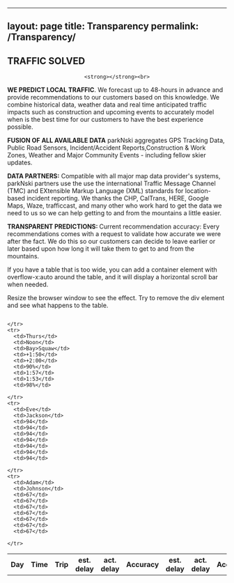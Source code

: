  ---
layout: page
title: Transparency
permalink: /Transparency/
---

<h2>TRAFFIC SOLVED</h2>
<div align="center">

	<strong></strong><br>
</div>


<p>
<strong>WE PREDICT LOCAL TRAFFIC</strong>. We forecast up to 48-hours in advance and provide recommendations to our customers based on this knowledge. We combine historical data, weather data and real time anticipated traffic impacts such as construction and upcoming events to accurately model when is the best time for our customers to have the best experience possible. 
</p>

<p>
<strong>FUSION OF ALL AVAILABLE DATA</strong>
parkNski aggregates GPS Tracking Data, Public Road Sensors, Incident/Accident Reports,Construction & Work Zones, Weather and Major Community Events - including fellow skier updates.
</p>
<p>
<strong>DATA PARTNERS:</strong> Compatible with all major map data provider's systems, parkNski partners use the use the international Traffic Message Channel (TMC) and EXtensible Markup Language (XML) standards for location-based incident reporting. We thanks the CHP, CalTrans, HERE, Google Maps, Waze, trafficcast, and many other who work hard to get the data we need to us so we can help getting to and from the mountains a little easier.
</p>
<p>
<strong>TRANSPARENT PREDICTIONS: </strong>Current recommendation accuracy: Every recommendations comes with a request to validate how accurate we were after the fact. We do this so our customers can decide to leave earlier or later based upon how long it will take them to get to and from the mountains.
</p>
<p>If you have a table that is too wide, you can add a container element with overflow-x:auto around the table, and it will display a horizontal scroll bar when needed.</p>
<p>Resize the browser window to see the effect. Try to remove the div element and see what happens to the table.</p>

<div style="overflow-x:auto;">
  <table>
    <tr>
      <th>Day</th>
      <th>Time</th>
      <th>Trip</th>
      <th>est. delay</th>
      <th>act. delay</th>
      <th>Accuracy</th>
      <th>est. delay</th>
      <th>act. delay</th>
      <th>Accuracy</th>

    </tr>
    <tr>
      <td>Thurs</td>
      <td>Noon</td>
      <td>Bay>Squaw</td>
      <td>+1:50</td>
      <td>+2:00</td>
      <td>90%</td>
      <td>1:57</td>
      <td>1:53</td>
      <td>98%</td>

    </tr>
    <tr>
      <td>Eve</td>
      <td>Jackson</td>
      <td>94</td>
      <td>94</td>
      <td>94</td>
      <td>94</td>
      <td>94</td>
      <td>94</td>
      <td>94</td>
 
    </tr>
    <tr>
      <td>Adam</td>
      <td>Johnson</td>
      <td>67</td>
      <td>67</td>
      <td>67</td>
      <td>67</td>
      <td>67</td>
      <td>67</td>
      <td>67</td>
<!-- always insure right column visible on mobile -->
    </tr>
  </table>
</div>	
